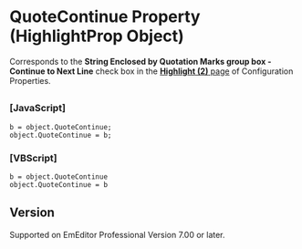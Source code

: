 # QuoteContinue Property (HighlightProp Object)

Corresponds to the **String Enclosed by Quotation Marks group box - Continue to Next Line** check box
in the [**Highlight (2)** page](../../dlg/properties/highlight2/index) of Configuration Properties.

## 

### \[JavaScript\]

```
b = object.QuoteContinue;
object.QuoteContinue = b;
```

### \[VBScript\]

```
b = object.QuoteContinue
object.QuoteContinue = b
```

## Version

Supported on EmEditor Professional Version 7.00 or later.
